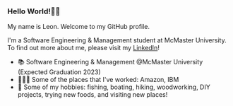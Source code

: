 ### Hello World!👋🏻
My name is Leon. Welcome to my GitHub profile. 

I'm a Software Engineering & Management student at McMaster University. To find out more about me, please visit my [LinkedIn](https://www.linkedin.com/in/leon-so/)!

- 📚 Software Engineering & Management @McMaster University (Expected Graduation 2023)
- 👨🏻‍💻 Some of the places that I've worked: Amazon, IBM
- 🤠 Some of my hobbies: fishing, boating, hiking, woodworking, DIY projects, trying new foods, and visiting new places!

